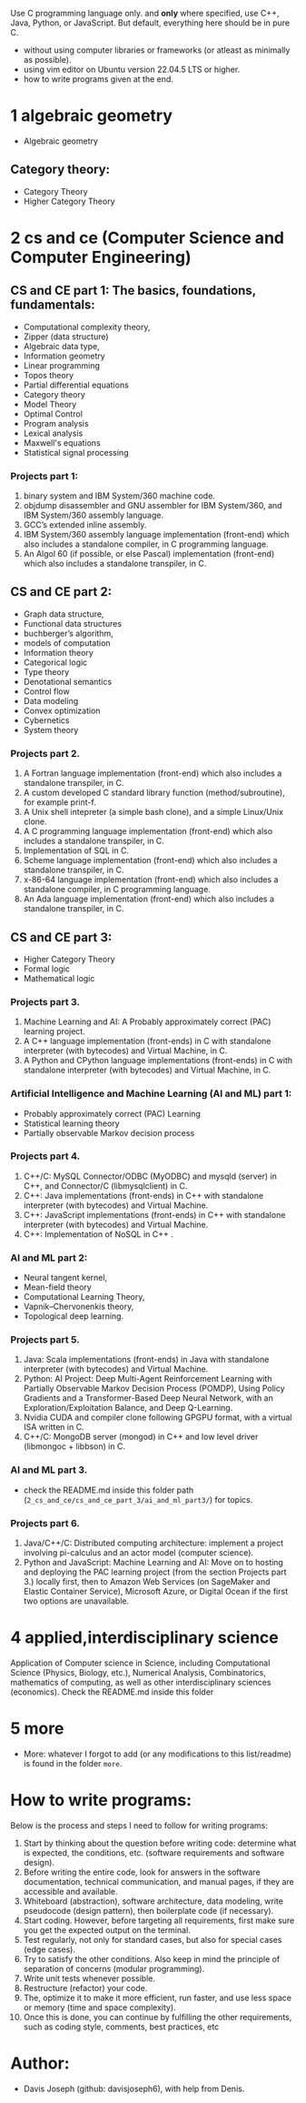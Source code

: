 Use C programming language only. and **only** where specified, use C++, Java, Python, or JavaScript. But default, everything here should be in pure C.
- without using computer libraries or frameworks (or atleast as minimally as possible).
- using vim editor on Ubuntu version 22.04.5 LTS or higher.
- how to write programs given at the end.

# 1 algebraic geometry
- Algebraic geometry
## Category theory:
- Category Theory
- Higher Category Theory 

# 2 cs and ce (Computer Science and Computer Engineering)

## CS and CE part 1: The basics, foundations, fundamentals:
- Computational complexity theory,
- Zipper (data structure)
- Algebraic data type, 
- Information geometry
- Linear programming 
- Topos theory
- Partial differential equations
- Category theory
- Model Theory
- Optimal Control
- Program analysis
- Lexical analysis
- Maxwell's equations
- Statistical signal processing

### Projects part 1:
1. binary system and IBM System/360 machine code.  
2. objdump disassembler and GNU assembler for IBM System/360, and IBM System/360 assembly language.
3. GCC’s extended inline assembly.
4. IBM System/360 assembly language implementation (front-end) which also includes a standalone compiler, in C programming language.
5. An Algol 60 (if possible, or else Pascal) implementation (front-end) which also includes a standalone transpiler, in C.

## CS and CE part 2:
- Graph data structure,
- Functional data structures
- buchberger’s algorithm,
- models of computation
- Information theory
- Categorical logic
- Type theory
- Denotational semantics
- Control flow
- Data modeling
- Convex optimization
- Cybernetics
- System theory

### Projects part 2. 
1. A Fortran language implementation (front-end) which also includes a standalone transpiler, in C.
2. A custom developed C standard library function (method/subroutine), for example print-f.
3. A Unix shell intepreter (a simple bash clone), and a simple Linux/Unix clone.
4. A C programming language implementation (front-end) which also includes a standalone transpiler, in C.
5. Implementation of SQL in C.
6. Scheme language implementation (front-end) which also includes a standalone transpiler, in C.
6. x-86-64 language implementation (front-end) which also includes a standalone compiler, in C programming language.
7. An Ada language implementation (front-end) which also includes a standalone transpiler, in C.

## CS and CE part 3:
- Higher Category Theory
- Formal logic
- Mathematical logic

### Projects part 3.
1. Machine Learning and AI: A Probably approximately correct (PAC) learning project.
2. A C++ language implementation (front-ends) in C with standalone interpreter (with bytecodes) and Virtual Machine, in C.
3. A Python and CPython language implementations (front-ends) in C with standalone interpreter (with bytecodes) and Virtual Machine, in C.

### Artificial Intelligence and Machine Learning (AI and ML) part 1:
- Probably approximately correct (PAC) Learning
- Statistical learning theory
- Partially observable Markov decision process

### Projects part 4.
1. C++/C: MySQL Connector/ODBC (MyODBC) and mysqld (server) in C++, and Connector/C (libmysqlclient) in C. 
2. C++: Java implementations (front-ends) in C++ with standalone interpreter (with bytecodes) and Virtual Machine.
3. C++: JavaScript implementations (front-ends) in C++ with standalone interpreter (with bytecodes) and Virtual Machine.
4. C++: Implementation of NoSQL in C++ .

### AI and ML part 2:
- Neural tangent kernel,
- Mean-field theory
- Computational Learning Theory,
- Vapnik–Chervonenkis theory,
- Topological deep learning.

### Projects part 5.
1. Java: Scala implementations (front-ends) in Java with standalone interpreter (with bytecodes) and Virtual Machine.
2. Python: AI Project: Deep Multi-Agent Reinforcement Learning with Partially Observable Markov Decision Process (POMDP), Using Policy Gradients and a Transformer-Based Deep Neural Network, with an Exploration/Exploitation Balance, and Deep Q-Learning.
3. Nvidia CUDA and compiler clone following GPGPU format, with a virtual ISA written in C.  
4. C++/C: MongoDB server (mongod) in C++ and low level driver (libmongoc + libbson) in C.

### AI and ML part 3.
- check the README.md inside this folder path (`2_cs_and_ce/cs_and_ce_part_3/ai_and_ml_part3/`) for topics.

### Projects part 6.
1. Java/C++/C: Distributed computing architecture: implement a project involving pi-calculus and an actor model (computer science).
2. Python and JavaScript: Machine Learning and AI: Move on to hosting and deploying the PAC learning project (from the section Projects part 3.) locally first, then to Amazon Web Services (on SageMaker and Elastic Container Service), Microsoft Azure, or Digital Ocean if the first two options are unavailable.

# 4 applied,interdisciplinary science
Application of Computer science in Science, including Computational Science (Physics, Biology, etc.), Numerical Analysis, Combinatorics, mathematics of computing, as well as other interdisciplinary sciences (economics). Check the README.md inside this folder

# 5 more
- More: whatever I forgot to add (or any modifications to this list/readme) is found in the folder `more`.

# How to write programs:

Below is the process and steps I need to follow for writing programs: 
1. Start by thinking about the question before writing code: determine what is expected, the conditions, etc. (software requirements and software design). 
2. Before writing the entire code, look for answers in the software documentation, technical communication, and manual pages, if they are accessible and available. 
3. Whiteboard (abstraction), software architecture, data modeling, write pseudocode (design pattern), then boilerplate code (if necessary). 
4. Start coding. However, before targeting all requirements, first make sure you get the expected output on the terminal. 
5. Test regularly, not only for standard cases, but also for special cases (edge cases). 
6. Try to satisfy the other conditions. Also keep in mind the principle of separation of concerns (modular programming). 
7. Write unit tests whenever possible. 
8. Restructure (refactor) your code. 
9. The, optimize it to make it more efficient, run faster, and use less space or memory (time and space complexity). 
10. Once this is done, you can continue by fulfilling the other requirements, such as coding style, comments, best practices, etc

# Author:
- Davis Joseph (github: davisjoseph6), with help from Denis.
